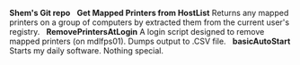 **Shem's Git repo**
&nbsp;
**Get Mapped Printers from HostList**
Returns any mapped printers on a group of computers by extracted them from the current user's registry.
&nbsp;
**RemovePrintersAtLogin**
A login script designed to remove mapped printers (on mdlfps01). Dumps output to .CSV file.
&nbsp;
**basicAutoStart**
Starts my daily software. Nothing special.
